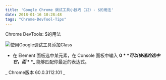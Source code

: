 ```yaml
---
title: 'Google Chrome 调试工具小技巧（12）- $的用法'
date: 2018-01-16 10:28:48
tags: "Chrome-DevTool-Tips"
---
```

Chrome DevTools:   $的用法

![使用Google调试工具添加Class](/images/tip12.gif)

- 在 Element 面板选中某元素，在 Console 面板中输入 **$0** 可以快速的选中它，而 **$_** 能够匹配你最近的表达式。


_ Chrome版本 60.0.3112.101 _